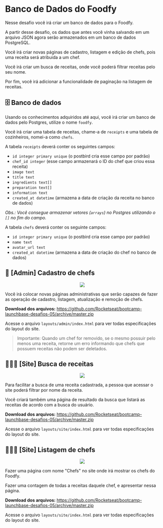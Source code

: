 # Banco de Dados do Foodfy

Nesse desafio você irá criar um banco de dados para o Foodfy.

A partir desse desafio, os dados que antes você vinha salvando em um arquivo JSON agora serão armazenados em um banco de dados PostgreSQL.

Você irá criar novas páginas de cadastro, listagem e edição de chefs, pois uma receita será atribuida a um chef.

Você irá criar um busca de receitas, onde você poderá filtrar receitas pelo seu nome.

Por fim, você irá adicionar a funcionalidade de paginação na listagem de receitas.

## 🗄 Banco de dados

Usando os conhecimentos adquiridos até aqui, você irá criar um banco de dados pelo Postgres, utilize o nome `foodfy`. 

Você irá criar uma tabela de receitas, chame-a de `receipts` e uma tabela de cozinheiros, nomei-a como `chefs`.

A tabela `receipts` deverá conter os seguintes campos:

* `id integer primary unique` (o postbird cria esse campo por padrão)
* `chef_id integer` (esse campo armazenará o ID do chef que criou essa receita)
* `image text`
* `title text`
* `ingredients text[]`
* `preparation text[]`
* `information text`
* `created_at datetime` (armazena a data de criação da receita no banco de dados)

*Obs.: Você consegue armazenar vetores (`arrays`) no Postgres utilizando o `[]` no fim do campo.*

A tabela `chefs` deverá conter os seguinte campos:

* `id integer primary unique` (o postbird cria esse campo por padrão)
* `name text`
* `avatar_url text`
* `created_at datetime` (armazena a data de criação do chef no banco de dados)

## 🍴 [Admin] Cadastro de chefs

<div align="center">
   <img src="https://rocketseat-cdn.s3-sa-east-1.amazonaws.com/launchbase/mockup-cadastro-chefs.png" />
</div>

Você irá colocar novas páginas administrativas que serão capazes de fazer as operação de cadastro, listagem, atualização e remoção de chefs.

**Download dos arquivos:** https://github.com/Rocketseat/bootcamp-launchbase-desafios-05/archive/master.zip

Acesse o arquivo `layouts/admin/index.html` para ver todas especificações do layout do site.

>Importante: Quando um chef for removido, se o mesmo possuir pelo menos uma receita, retorne um erro informando que chefs que possuem receitas não podem ser deletados.

## 🕵🏻‍♂️ [Site] Busca de receitas

<div align="center">
   <img src="https://rocketseat-cdn.s3-sa-east-1.amazonaws.com/launchbase/mockup-busca.png" />
</div>

Para facilitar a busca de uma receita cadastrada, a pessoa que acessar o site poderá filtrar por nome da receita.

Você criará também uma página de resultado da busca que listará as receitas de acordo com a busca do usuário.

**Download dos arquivos:** https://github.com/Rocketseat/bootcamp-launchbase-desafios-05/archive/master.zip

Acesse o arquivo `layouts/site/index.html` para ver todas especificações do layout do site.

## 👩🏽‍🍳 [Site] Listagem de chefs

<div align="center">
   <img src="https://rocketseat-cdn.s3-sa-east-1.amazonaws.com/launchbase/mockup-chefs.png" />
</div>

Fazer uma página com nome "Chefs" no site onde irá mostrar os chefs do Foodfy.

Fazer uma contagem de todas a receitas daquele chef, e apresentar nessa página.

**Download dos arquivos:** https://github.com/Rocketseat/bootcamp-launchbase-desafios-05/archive/master.zip

Acesse o arquivo `layouts/site/index.html` para ver todas especificações do layout do site.

